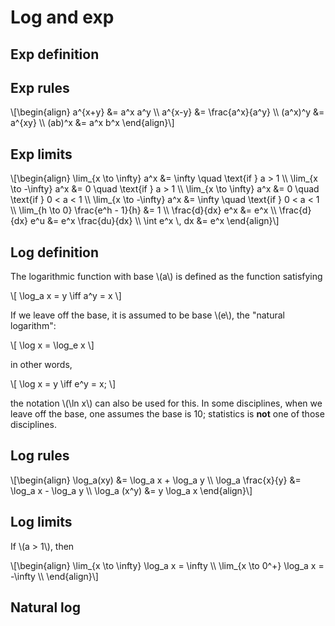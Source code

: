 # Log and exp

## Exp definition

## Exp rules

\\[\begin{align}
a^{x+y} &= a^x a^y \\\\
a^{x-y} &= \frac{a^x}{a^y} \\\\
(a^x)^y &= a^{xy} \\\\
(ab)^x &= a^x b^x
\end{align}\\]

## Exp limits

\\[\begin{align}
\lim_{x \to \infty} a^x &= \infty \quad \text{if } a > 1 \\\\
\lim_{x \to -\infty} a^x &= 0 \quad \text{if } a > 1 \\\\
\lim_{x \to \infty} a^x &= 0 \quad \text{if } 0 < a < 1 \\\\
\lim_{x \to -\infty} a^x &= \infty \quad \text{if } 0 < a < 1 \\\\
\lim_{h \to 0} \frac{e^h - 1}{h} &= 1 \\\\
\frac{d}{dx} e^x &= e^x \\\\
\frac{d}{dx} e^u &= e^x \frac{du}{dx} \\\\
\int e^x \\, dx &= e^x
\end{align}\\]

## Log definition

The logarithmic function with base \\(a\\) is defined as the function satisfying

\\[ \log_a x = y \iff a^y = x \\]

If we leave off the base, it is assumed to be base \\(e\\), the "natural logarithm":

\\[ \log x = \log_e x \\]

in other words,

\\[ \log x = y \iff e^y = x; \\]

the notation \\(\ln x\\) can also be used for this. In some disciplines, when we leave off the base, one assumes the base is 10; statistics is **not** one of those disciplines.





## Log rules

\\[\begin{align}
\log_a(xy) &= \log_a x + \log_a y \\\\
\log_a \frac{x}{y} &= \log_a x - \log_a y \\\\
\log_a (x^y) &= y \log_a x
\end{align}\\]

## Log limits

If \\(a > 1\\), then

\\[\begin{align}
\lim_{x \to \infty} \log_a x = \infty \\\\
\lim_{x \to 0^+} \log_a x = -\infty \\\\
\end{align}\\]

## Natural log

